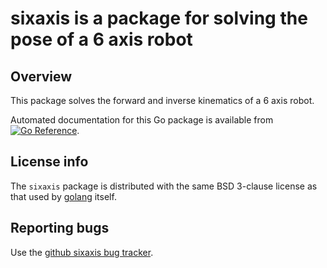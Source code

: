 # sixaxis is a package for solving the pose of a 6 axis robot

## Overview

This package solves the forward and inverse kinematics of a 6 axis
robot.

Automated documentation for this Go package is available from [![Go
Reference](https://pkg.go.dev/badge/zappem.net/pub/kinematics/sixaxis.svg)](https://pkg.go.dev/zappem.net/pub/pub/kinematics/sixaxis).

## License info

The `sixaxis` package is distributed with the same BSD 3-clause license
as that used by [golang](https://golang.org/LICENSE) itself.

## Reporting bugs

Use the [github sixaxis bug
tracker](https://github.com/tinkerator/sixaxis/issues).
